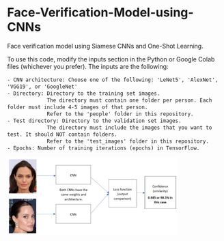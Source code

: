 # Face-Verification-Model-using-CNNs
Face verification model using Siamese CNNs and One-Shot Learning.

To use this code, modify the inputs section in the Python or Google Colab files (whichever you prefer). 
The inputs are the following:
          
    - CNN architecture: Choose one of the following: 'LeNet5', 'AlexNet', 'VGG19', or 'GoogleNet'
    - Directory: Directory to the training set images. 
                 The directory must contain one folder per person. Each folder must include 4-5 images of that person.
                 Refer to the 'people' folder in this repository.
    - Test directory: Directory to the validation set images. 
                 The directory must include the images that you want to test. It should NOT contain folders. 
                 Refer to the 'test_images' folder in this repository.
    - Epochs: Number of training iterations (epochs) in TensorFlow.
    
 
<img src="siamese_network.JPG" width="400"  />
